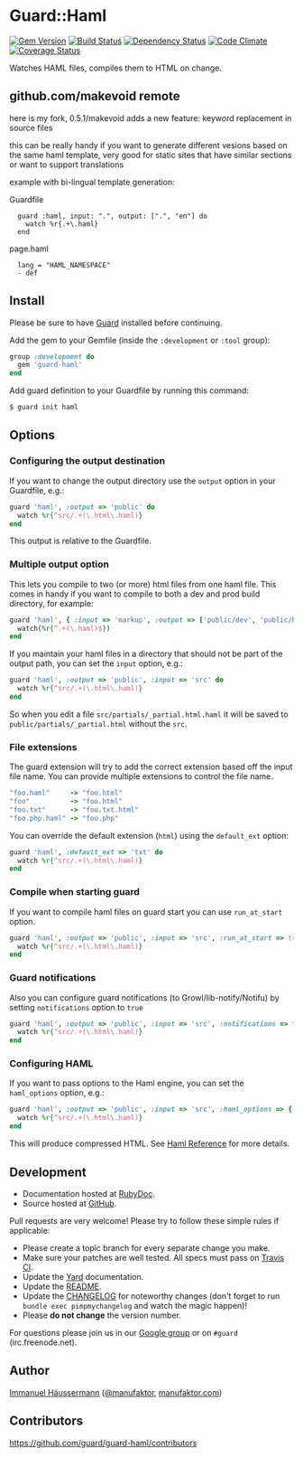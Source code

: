 # Guard::Haml
[![Gem Version](https://badge.fury.io/rb/guard-haml.png)](http://badge.fury.io/rb/guard-haml) [![Build Status](https://travis-ci.org/guard/guard-haml.png?branch=master)](https://travis-ci.org/guard/guard-haml) [![Dependency Status](https://gemnasium.com/guard/guard-haml.png)](https://gemnasium.com/guard/guard-haml) [![Code Climate](https://codeclimate.com/github/guard/guard-haml.png)](https://codeclimate.com/github/guard/guard-haml) [![Coverage Status](https://coveralls.io/repos/guard/guard-haml/badge.png?branch=master)](https://coveralls.io/r/guard/guard-haml)

Watches HAML files, compiles them to HTML on change.


## github.com/makevoid remote

here is my fork, 0.5.1/makevoid adds a new feature: keyword replacement in source files

this can be really handy if you want to generate different vesions based on the same haml template, very good for static sites that have similar sections or want to support translations


example with bi-lingual template generation:

Guardfile

      guard :haml, input: ".", output: [".", "en"] do
        watch %r{.+\.haml}
      end

page.haml

      lang = "HAML_NAMESPACE"
      - def



## Install

Please be sure to have [Guard](https://github.com/guard/guard) installed before continuing.

Add the gem to your Gemfile (inside the `:development` or `:tool` group):

``` ruby
group :development do
  gem 'guard-haml'
end
```

Add guard definition to your Guardfile by running this command:

``` bash
$ guard init haml
```

## Options

### Configuring the output destination

If you want to change the output directory use the `output` option in your
Guardfile, e.g.:

``` ruby
guard 'haml', :output => 'public' do
  watch %r{^src/.+(\.html\.haml)}
end
```

This output is relative to the Guardfile.

### Multiple output option

This lets you compile to two (or more) html files from one haml file. This comes in handy if you want to compile to both a dev and prod build directory, for example:

``` ruby
guard 'haml', { :input => 'markup', :output => ['public/dev', 'public/build'] } do
  watch(%r{^.+(\.haml)$})
end
```

If you maintain your haml files in a directory that should not be part of the output path, you can set the `input` option, e.g.:

``` ruby
guard 'haml', :output => 'public', :input => 'src' do
  watch %r{^src/.+(\.html\.haml)}
end
```
So when you edit a file `src/partials/_partial.html.haml`
it will be saved to `public/partials/_partial.html` without the `src`.

### File extensions

The guard extension will try to add the correct extension based off the input file name. You can provide multiple extensions to control the file name.

``` ruby
"foo.haml"     -> "foo.html"
"foo"          -> "foo.html"
"foo.txt"      -> "foo.txt.html"
"foo.php.haml" -> "foo.php"
```

You can override the default extension (`html`) using the `default_ext` option:

``` ruby
guard 'haml', :default_ext => 'txt' do
  watch %r{^src/.+(\.html\.haml)}
end
```

### Compile when starting guard

If you want to compile haml files on guard start you can use `run_at_start` option.

``` ruby
guard 'haml', :output => 'public', :input => 'src', :run_at_start => true do
  watch %r{^src/.+(\.html\.haml)}
end
```

### Guard notifications

Also you can configure guard notifications (to Growl/lib-notify/Notifu) by setting `notifications` option to `true`

``` ruby
guard 'haml', :output => 'public', :input => 'src', :notifications => true do
  watch %r{^src/.+(\.html\.haml)}
end
```

### Configuring HAML

If you want to pass options to the Haml engine, you can set the `haml_options` option, e.g.:

``` ruby
guard 'haml', :output => 'public', :input => 'src', :haml_options => { :ugly => true } do
  watch %r{^src/.+(\.html\.haml)}
end
```

This will produce compressed HTML. See [Haml Reference](http://haml.info/docs/yardoc/file.HAML_REFERENCE.html#options) for more details.

## Development

* Documentation hosted at [RubyDoc](http://rubydoc.info/gems/guard-haml/frames).
* Source hosted at [GitHub](https://github.com/guard/guard-haml).

Pull requests are very welcome! Please try to follow these simple rules if applicable:

* Please create a topic branch for every separate change you make.
* Make sure your patches are well tested. All specs must pass on [Travis CI](https://travis-ci.org/guard/guard-haml).
* Update the [Yard](http://yardoc.org/) documentation.
* Update the [README](https://github.com/guard/guard-haml/blob/master/README.md).
* Update the [CHANGELOG](https://github.com/guard/guard-haml/blob/master/CHANGELOG.md) for noteworthy changes (don't forget to run `bundle exec pimpmychangelog` and watch the magic happen)!
* Please **do not change** the version number.

For questions please join us in our [Google group](http://groups.google.com/group/guard-dev) or on
`#guard` (irc.freenode.net).

## Author

[Immanuel Häussermann](https://github.com/manufaktor) ([@manufaktor](http://twitter.com/manufaktor), [manufaktor.com](http://manufaktor.com))

## Contributors

https://github.com/guard/guard-haml/contributors
